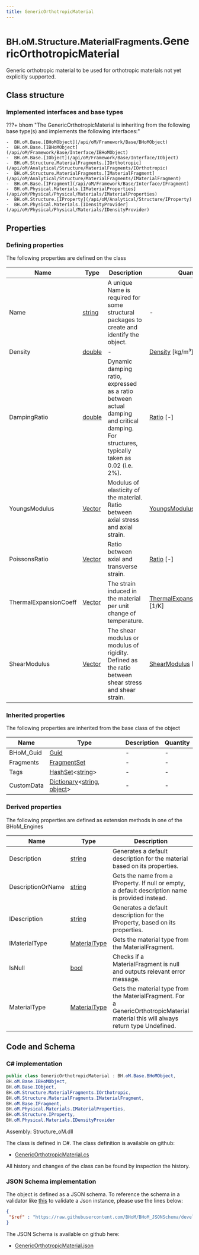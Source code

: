 ```yaml
---
title: GenericOrthotropicMaterial
---
```


# <small>BH.oM.Structure.MaterialFragments.</small>**GenericOrthotropicMaterial**

Generic orthotropic material to be used for orthotropic materials not yet explicitly supported.

## Class structure

### Implemented interfaces and base types

???+ bhom "The GenericOrthotropicMaterial is inheriting from the following base type(s) and implements the following interfaces:"

    -  BH.oM.Base.[BHoMObject](/api/oM/Framework/Base/BHoMObject)
    -  BH.oM.Base.[IBHoMObject](/api/oM/Framework/Base/Interface/IBHoMObject)
    -  BH.oM.Base.[IObject](/api/oM/Framework/Base/Interface/IObject)
    -  BH.oM.Structure.MaterialFragments.[IOrthotropic](/api/oM/Analytical/Structure/MaterialFragments/IOrthotropic)
    -  BH.oM.Structure.MaterialFragments.[IMaterialFragment](/api/oM/Analytical/Structure/MaterialFragments/IMaterialFragment)
    -  BH.oM.Base.[IFragment](/api/oM/Framework/Base/Interface/IFragment)
    -  BH.oM.Physical.Materials.[IMaterialProperties](/api/oM/Physical/Physical/Materials/IMaterialProperties)
    -  BH.oM.Structure.[IProperty](/api/oM/Analytical/Structure/IProperty)
    -  BH.oM.Physical.Materials.[IDensityProvider](/api/oM/Physical/Physical/Materials/IDensityProvider)


## Properties



### Defining properties

The following properties are defined on the class

| Name             | Type             | Description      | Quantity         |
|------------------|------------------|------------------|------------------|
| Name | [string](https://learn.microsoft.com/en-us/dotnet/api/System.String?view=netstandard-2.0) | A unique Name is required for some structural packages to create and identify the object. | - |
| Density | [double](https://learn.microsoft.com/en-us/dotnet/api/System.Double?view=netstandard-2.0) | - | [Density](/api/oM/Dimensional/Quantities/Attributes/Density) [kg/m³] |
| DampingRatio | [double](https://learn.microsoft.com/en-us/dotnet/api/System.Double?view=netstandard-2.0) | Dynamic damping ratio, expressed as a ratio between actual damping and critical damping. For structures, typically taken as 0.02 (i.e. 2%). | [Ratio](/api/oM/Dimensional/Quantities/Attributes/Ratio) [-] |
| YoungsModulus | [Vector](/api/oM/Dimensional/Geometry/Vector/Vector) | Modulus of elasticity of the material. Ratio between axial stress and axial strain. | [YoungsModulus](/api/oM/Dimensional/Quantities/Attributes/YoungsModulus) [Pa] |
| PoissonsRatio | [Vector](/api/oM/Dimensional/Geometry/Vector/Vector) | Ratio between axial and transverse strain. | [Ratio](/api/oM/Dimensional/Quantities/Attributes/Ratio) [-] |
| ThermalExpansionCoeff | [Vector](/api/oM/Dimensional/Geometry/Vector/Vector) | The strain induced in the material per unit change of temperature. | [ThermalExpansionCoefficient](/api/oM/Dimensional/Quantities/Attributes/ThermalExpansionCoefficient) [1/K] |
| ShearModulus | [Vector](/api/oM/Dimensional/Geometry/Vector/Vector) | The shear modulus or modulus of rigidity. Defined as the ratio between shear stress and shear strain. | [ShearModulus](/api/oM/Dimensional/Quantities/Attributes/ShearModulus) [Pa] |


### Inherited properties
The following properties are inherited from the base class of the object

| Name             | Type             | Description      | Quantity         |
|------------------|------------------|------------------|------------------|
| BHoM_Guid | [Guid](https://learn.microsoft.com/en-us/dotnet/api/System.Guid?view=netstandard-2.0) | - | - |
| Fragments | [FragmentSet](/api/oM/Framework/Base/FragmentSet) | - | - |
| Tags | [HashSet](https://learn.microsoft.com/en-us/dotnet/api/System.Collections.Generic.HashSet-1?view=netstandard-2.0)&lt;[string](https://learn.microsoft.com/en-us/dotnet/api/System.String?view=netstandard-2.0)&gt; | - | - |
| CustomData | [Dictionary](https://learn.microsoft.com/en-us/dotnet/api/System.Collections.Generic.Dictionary-2?view=netstandard-2.0)&lt;[string](https://learn.microsoft.com/en-us/dotnet/api/System.String?view=netstandard-2.0), [object](https://learn.microsoft.com/en-us/dotnet/api/System.Object?view=netstandard-2.0)&gt; | - | - |


### Derived properties

The following properties are defined as extension methods in one of the BHoM_Engines

| Name             | Type             | Description      | Quantity         | Engine           |
|------------------|------------------|------------------|------------------|------------------|
| Description | [string](https://learn.microsoft.com/en-us/dotnet/api/System.String?view=netstandard-2.0) | Generates a default description for the material based on its properties. | - | Structure_Engine |
| DescriptionOrName | [string](https://learn.microsoft.com/en-us/dotnet/api/System.String?view=netstandard-2.0) | Gets the name from a IProperty. If null or empty, a default description name is provided instead. | - | Structure_Engine |
| IDescription | [string](https://learn.microsoft.com/en-us/dotnet/api/System.String?view=netstandard-2.0) | Generates a default description for the IProperty, based on its properties. | - | Structure_Engine |
| IMaterialType | [MaterialType](/api/oM/Analytical/Structure/MaterialFragments/Enums/MaterialType) | Gets the material type from the MaterialFragment. | - | Structure_Engine |
| IsNull | [bool](https://learn.microsoft.com/en-us/dotnet/api/System.Boolean?view=netstandard-2.0) | Checks if a MaterialFragment is null and outputs relevant error message. | - | Structure_Engine |
| MaterialType | [MaterialType](/api/oM/Analytical/Structure/MaterialFragments/Enums/MaterialType) | Gets the material type from the MaterialFragment. For a GenericOrthotropicMaterial material this will always return type Undefined. | - | Structure_Engine |


## Code and Schema

### C# implementation

``` C# title="C#"
public class GenericOrthotropicMaterial : BH.oM.Base.BHoMObject,
BH.oM.Base.IBHoMObject,
BH.oM.Base.IObject,
BH.oM.Structure.MaterialFragments.IOrthotropic,
BH.oM.Structure.MaterialFragments.IMaterialFragment,
BH.oM.Base.IFragment,
BH.oM.Physical.Materials.IMaterialProperties,
BH.oM.Structure.IProperty,
BH.oM.Physical.Materials.IDensityProvider
```

Assembly: Structure_oM.dll

The class is defined in C#. The class definition is available on github:

- [GenericOrthotropicMaterial.cs](https://github.com/BHoM/BHoM/blob/develop/Structure_oM/MaterialFragments\GenericOrthotropicMaterial.cs)

All history and changes of the class can be found by inspection the history.
### JSON Schema implementation

The object is defined as a JSON schema. To reference the schema in a validator like [this](https://www.jsonschemavalidator.net/) to validate a Json instance, please use the lines below:

``` json title="JSON Schema"
{
 "$ref" : "https://raw.githubusercontent.com/BHoM/BHoM_JSONSchema/develop/Structure_oM/MaterialFragments/GenericOrthotropicMaterial.json"
}
```

The JSON Schema is available on github here:

- [GenericOrthotropicMaterial.json](https://github.com/BHoM/BHoM_JSONSchema/blob/develop/Structure_oM/MaterialFragments/GenericOrthotropicMaterial.json)
